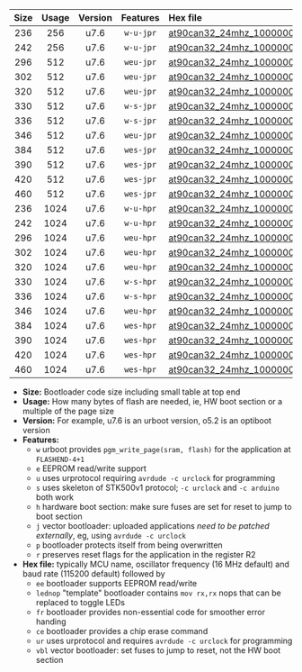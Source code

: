 |Size|Usage|Version|Features|Hex file|
|:-:|:-:|:-:|:-:|:--|
|236|256|u7.6|`w-u-jpr`|[at90can32_24mhz_1000000bps_ur_vbl.hex](https://raw.githubusercontent.com/stefanrueger/urboot/main/bootloaders/at90can32/fcpu_24mhz/1000000_bps/at90can32_24mhz_1000000bps_ur_vbl.hex)|
|242|256|u7.6|`w-u-jpr`|[at90can32_24mhz_1000000bps_lednop_ur_vbl.hex](https://raw.githubusercontent.com/stefanrueger/urboot/main/bootloaders/at90can32/fcpu_24mhz/1000000_bps/at90can32_24mhz_1000000bps_lednop_ur_vbl.hex)|
|296|512|u7.6|`weu-jpr`|[at90can32_24mhz_1000000bps_ee_ur_vbl.hex](https://raw.githubusercontent.com/stefanrueger/urboot/main/bootloaders/at90can32/fcpu_24mhz/1000000_bps/at90can32_24mhz_1000000bps_ee_ur_vbl.hex)|
|302|512|u7.6|`weu-jpr`|[at90can32_24mhz_1000000bps_ee_lednop_ur_vbl.hex](https://raw.githubusercontent.com/stefanrueger/urboot/main/bootloaders/at90can32/fcpu_24mhz/1000000_bps/at90can32_24mhz_1000000bps_ee_lednop_ur_vbl.hex)|
|320|512|u7.6|`weu-jpr`|[at90can32_24mhz_1000000bps_ee_lednop_fr_ur_vbl.hex](https://raw.githubusercontent.com/stefanrueger/urboot/main/bootloaders/at90can32/fcpu_24mhz/1000000_bps/at90can32_24mhz_1000000bps_ee_lednop_fr_ur_vbl.hex)|
|330|512|u7.6|`w-s-jpr`|[at90can32_24mhz_1000000bps_vbl.hex](https://raw.githubusercontent.com/stefanrueger/urboot/main/bootloaders/at90can32/fcpu_24mhz/1000000_bps/at90can32_24mhz_1000000bps_vbl.hex)|
|336|512|u7.6|`w-s-jpr`|[at90can32_24mhz_1000000bps_lednop_vbl.hex](https://raw.githubusercontent.com/stefanrueger/urboot/main/bootloaders/at90can32/fcpu_24mhz/1000000_bps/at90can32_24mhz_1000000bps_lednop_vbl.hex)|
|346|512|u7.6|`weu-jpr`|[at90can32_24mhz_1000000bps_ee_lednop_fr_ce_ur_vbl.hex](https://raw.githubusercontent.com/stefanrueger/urboot/main/bootloaders/at90can32/fcpu_24mhz/1000000_bps/at90can32_24mhz_1000000bps_ee_lednop_fr_ce_ur_vbl.hex)|
|384|512|u7.6|`wes-jpr`|[at90can32_24mhz_1000000bps_ee_vbl.hex](https://raw.githubusercontent.com/stefanrueger/urboot/main/bootloaders/at90can32/fcpu_24mhz/1000000_bps/at90can32_24mhz_1000000bps_ee_vbl.hex)|
|390|512|u7.6|`wes-jpr`|[at90can32_24mhz_1000000bps_ee_lednop_vbl.hex](https://raw.githubusercontent.com/stefanrueger/urboot/main/bootloaders/at90can32/fcpu_24mhz/1000000_bps/at90can32_24mhz_1000000bps_ee_lednop_vbl.hex)|
|420|512|u7.6|`wes-jpr`|[at90can32_24mhz_1000000bps_ee_lednop_fr_vbl.hex](https://raw.githubusercontent.com/stefanrueger/urboot/main/bootloaders/at90can32/fcpu_24mhz/1000000_bps/at90can32_24mhz_1000000bps_ee_lednop_fr_vbl.hex)|
|460|512|u7.6|`wes-jpr`|[at90can32_24mhz_1000000bps_ee_lednop_fr_ce_vbl.hex](https://raw.githubusercontent.com/stefanrueger/urboot/main/bootloaders/at90can32/fcpu_24mhz/1000000_bps/at90can32_24mhz_1000000bps_ee_lednop_fr_ce_vbl.hex)|
|236|1024|u7.6|`w-u-hpr`|[at90can32_24mhz_1000000bps_ur.hex](https://raw.githubusercontent.com/stefanrueger/urboot/main/bootloaders/at90can32/fcpu_24mhz/1000000_bps/at90can32_24mhz_1000000bps_ur.hex)|
|242|1024|u7.6|`w-u-hpr`|[at90can32_24mhz_1000000bps_lednop_ur.hex](https://raw.githubusercontent.com/stefanrueger/urboot/main/bootloaders/at90can32/fcpu_24mhz/1000000_bps/at90can32_24mhz_1000000bps_lednop_ur.hex)|
|296|1024|u7.6|`weu-hpr`|[at90can32_24mhz_1000000bps_ee_ur.hex](https://raw.githubusercontent.com/stefanrueger/urboot/main/bootloaders/at90can32/fcpu_24mhz/1000000_bps/at90can32_24mhz_1000000bps_ee_ur.hex)|
|302|1024|u7.6|`weu-hpr`|[at90can32_24mhz_1000000bps_ee_lednop_ur.hex](https://raw.githubusercontent.com/stefanrueger/urboot/main/bootloaders/at90can32/fcpu_24mhz/1000000_bps/at90can32_24mhz_1000000bps_ee_lednop_ur.hex)|
|320|1024|u7.6|`weu-hpr`|[at90can32_24mhz_1000000bps_ee_lednop_fr_ur.hex](https://raw.githubusercontent.com/stefanrueger/urboot/main/bootloaders/at90can32/fcpu_24mhz/1000000_bps/at90can32_24mhz_1000000bps_ee_lednop_fr_ur.hex)|
|330|1024|u7.6|`w-s-hpr`|[at90can32_24mhz_1000000bps.hex](https://raw.githubusercontent.com/stefanrueger/urboot/main/bootloaders/at90can32/fcpu_24mhz/1000000_bps/at90can32_24mhz_1000000bps.hex)|
|336|1024|u7.6|`w-s-hpr`|[at90can32_24mhz_1000000bps_lednop.hex](https://raw.githubusercontent.com/stefanrueger/urboot/main/bootloaders/at90can32/fcpu_24mhz/1000000_bps/at90can32_24mhz_1000000bps_lednop.hex)|
|346|1024|u7.6|`weu-hpr`|[at90can32_24mhz_1000000bps_ee_lednop_fr_ce_ur.hex](https://raw.githubusercontent.com/stefanrueger/urboot/main/bootloaders/at90can32/fcpu_24mhz/1000000_bps/at90can32_24mhz_1000000bps_ee_lednop_fr_ce_ur.hex)|
|384|1024|u7.6|`wes-hpr`|[at90can32_24mhz_1000000bps_ee.hex](https://raw.githubusercontent.com/stefanrueger/urboot/main/bootloaders/at90can32/fcpu_24mhz/1000000_bps/at90can32_24mhz_1000000bps_ee.hex)|
|390|1024|u7.6|`wes-hpr`|[at90can32_24mhz_1000000bps_ee_lednop.hex](https://raw.githubusercontent.com/stefanrueger/urboot/main/bootloaders/at90can32/fcpu_24mhz/1000000_bps/at90can32_24mhz_1000000bps_ee_lednop.hex)|
|420|1024|u7.6|`wes-hpr`|[at90can32_24mhz_1000000bps_ee_lednop_fr.hex](https://raw.githubusercontent.com/stefanrueger/urboot/main/bootloaders/at90can32/fcpu_24mhz/1000000_bps/at90can32_24mhz_1000000bps_ee_lednop_fr.hex)|
|460|1024|u7.6|`wes-hpr`|[at90can32_24mhz_1000000bps_ee_lednop_fr_ce.hex](https://raw.githubusercontent.com/stefanrueger/urboot/main/bootloaders/at90can32/fcpu_24mhz/1000000_bps/at90can32_24mhz_1000000bps_ee_lednop_fr_ce.hex)|

- **Size:** Bootloader code size including small table at top end
- **Usage:** How many bytes of flash are needed, ie, HW boot section or a multiple of the page size
- **Version:** For example, u7.6 is an urboot version, o5.2 is an optiboot version
- **Features:**
  + `w` urboot provides `pgm_write_page(sram, flash)` for the application at `FLASHEND-4+1`
  + `e` EEPROM read/write support
  + `u` uses urprotocol requiring `avrdude -c urclock` for programming
  + `s` uses skeleton of STK500v1 protocol; `-c urclock` and `-c arduino` both work
  + `h` hardware boot section: make sure fuses are set for reset to jump to boot section
  + `j` vector bootloader: uploaded applications *need to be patched externally*, eg, using `avrdude -c urclock`
  + `p` bootloader protects itself from being overwritten
  + `r` preserves reset flags for the application in the register R2
- **Hex file:** typically MCU name, oscillator frequency (16 MHz default) and baud rate (115200 default) followed by
  + `ee` bootloader supports EEPROM read/write
  + `lednop` "template" bootloader contains `mov rx,rx` nops that can be replaced to toggle LEDs
  + `fr` bootloader provides non-essential code for smoother error handing
  + `ce` bootloader provides a chip erase command
  + `ur` uses urprotocol and requires `avrdude -c urclock` for programming
  + `vbl` vector bootloader: set fuses to jump to reset, not the HW boot section

